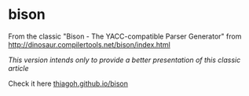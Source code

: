 # bison

From the classic "Bison - The YACC-compatible Parser Generator" from http://dinosaur.compilertools.net/bison/index.html

*This version intends only to provide a better presentation of this classic article*

Check it here [thiagoh.github.io/bison](https://thiagoh.github.io/bison/)
